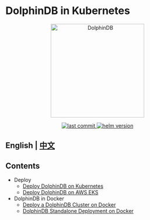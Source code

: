 # DolphinDB in Kubernetes

<p align='center'>
    <img src='./images/ddb.svg' alt='DolphinDB' width='256'>
</p>
<p align='center'>
    <a href='https://github.com/dolphindbit/helm-chart' target='_blank'>
        <img alt='last commit' src='https://img.shields.io/github/last-commit/dolphindbit/helm-chart/master?style=flat-square&color=brightgreen' />
    </a>
    <a href='https://github.com/dolphindbit/helm-chart' target='_blank'>
        <img alt='helm version' src='https://img.shields.io/badge/version-v1.0.3-gr?style=flat-square&color=brightgreen' />
    </a>
</p>


## English | [中文](./README_CN.md)

## Contents

- Deploy
  - [Deploy DolphinDB on Kubernetes](./k8s_deployment_EN.md)
  - [Deploy DolphinDB on AWS EKS](./k8s_deployment_in_AWS_EN.md)
- DolphinDB in Docker 
  - [Deploy a DolphinDB Cluster on Docker](./docker_deployment_EN.md)
  - [DolphinDB Standalone Deployment on Docker](./docker_single_deployment_EN.md)

